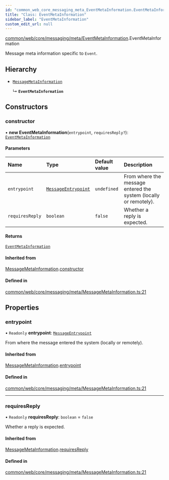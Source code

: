 ```yaml
---
id: "common_web_core_messaging_meta_EventMetaInformation.EventMetaInformation"
title: "Class: EventMetaInformation"
sidebar_label: "EventMetaInformation"
custom_edit_url: null
---
```


[common/web/core/messaging/meta/EventMetaInformation](../modules/common_web_core_messaging_meta_EventMetaInformation.md).EventMetaInformation

Message meta information specific to ``Event``.

## Hierarchy

- [`MessageMetaInformation`](common_web_core_messaging_meta_MessageMetaInformation.MessageMetaInformation.md)

  ↳ **`EventMetaInformation`**

## Constructors

### constructor

• **new EventMetaInformation**(`entrypoint`, `requiresReply?`): [`EventMetaInformation`](common_web_core_messaging_meta_EventMetaInformation.EventMetaInformation.md)

#### Parameters

| Name | Type | Default value | Description |
| :------ | :------ | :------ | :------ |
| `entrypoint` | [`MessageEntrypoint`](../enums/common_web_core_messaging_meta_MessageMetaInformation.MessageEntrypoint.md) | `undefined` | From where the message entered the system (locally or remotely). |
| `requiresReply` | `boolean` | `false` | Whether a reply is expected. |

#### Returns

[`EventMetaInformation`](common_web_core_messaging_meta_EventMetaInformation.EventMetaInformation.md)

#### Inherited from

[MessageMetaInformation](common_web_core_messaging_meta_MessageMetaInformation.MessageMetaInformation.md).[constructor](common_web_core_messaging_meta_MessageMetaInformation.MessageMetaInformation.md#constructor)

#### Defined in

[common/web/core/messaging/meta/MessageMetaInformation.ts:21](https://github.com/Soroush9978/rds-ng/blob/9a997cb/src/common/web/core/messaging/meta/MessageMetaInformation.ts#L21)

## Properties

### entrypoint

• `Readonly` **entrypoint**: [`MessageEntrypoint`](../enums/common_web_core_messaging_meta_MessageMetaInformation.MessageEntrypoint.md)

From where the message entered the system (locally or remotely).

#### Inherited from

[MessageMetaInformation](common_web_core_messaging_meta_MessageMetaInformation.MessageMetaInformation.md).[entrypoint](common_web_core_messaging_meta_MessageMetaInformation.MessageMetaInformation.md#entrypoint)

#### Defined in

[common/web/core/messaging/meta/MessageMetaInformation.ts:21](https://github.com/Soroush9978/rds-ng/blob/9a997cb/src/common/web/core/messaging/meta/MessageMetaInformation.ts#L21)

___

### requiresReply

• `Readonly` **requiresReply**: `boolean` = `false`

Whether a reply is expected.

#### Inherited from

[MessageMetaInformation](common_web_core_messaging_meta_MessageMetaInformation.MessageMetaInformation.md).[requiresReply](common_web_core_messaging_meta_MessageMetaInformation.MessageMetaInformation.md#requiresreply)

#### Defined in

[common/web/core/messaging/meta/MessageMetaInformation.ts:21](https://github.com/Soroush9978/rds-ng/blob/9a997cb/src/common/web/core/messaging/meta/MessageMetaInformation.ts#L21)

